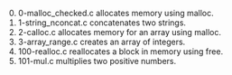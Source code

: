 0. 0-malloc_checked.c allocates memory using malloc.
1. 1-string_nconcat.c concatenates two strings.
2. 2-calloc.c allocates memory for an array using malloc.
3. 3-array_range.c creates an array of integers.
4. 100-realloc.c reallocates a block in memory using free.
5. 101-mul.c multiplies two positive numbers.
